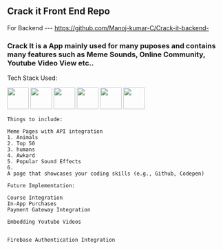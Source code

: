 ## Crack it Front End Repo

For Backend --- https://github.com/Manoj-kumar-C/Crack-it-backend-

### Crack It is a App mainly used for many puposes and contains many features such as Meme Sounds, Online Community, Youtube Video View etc.. 


Tech Stack Used: 

<img src="https://cdn-icons-png.flaticon.com/128/1199/1199124.png" height="50">
<img src="https://cdn-icons-png.flaticon.com/128/3459/3459528.png" height="50">
<img src="https://cdn-icons-png.flaticon.com/128/12345/12345671.png" height="50">
<img src="https://cdn-icons-png.flaticon.com/128/5968/5968322.png" height="50">
<img src="https://cdn-icons-png.flaticon.com/128/8269/8269063.png" height="50" >
<img src="https://img.icons8.com/?size=160&id=8lVOhPG4iQ4n&format=png" height="50">


```
Things to include: 

Meme Pages with API integration 
1. Animals 
2. Top 50 
3. humans 
4. Awkard
5. Popular Sound Effects 
6. 
A page that showcases your coding skills (e.g., Github, Codepen)

Future Implementation:

Course Integration
In-App Purchases
Payment Gateway Integration

Embedding Youtube Videos 


Firebase Authentication Integration 




```
